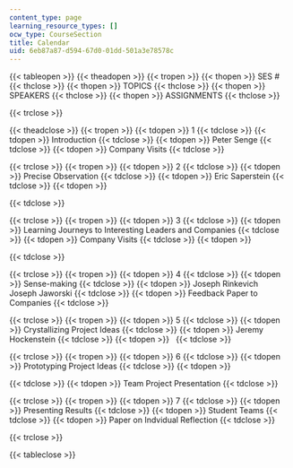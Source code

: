```yaml
---
content_type: page
learning_resource_types: []
ocw_type: CourseSection
title: Calendar
uid: 6eb87a87-d594-67d0-01dd-501a3e78578c
---
```


{{< tableopen >}}
{{< theadopen >}}
{{< tropen >}}
{{< thopen >}}
SES #
{{< thclose >}}
{{< thopen >}}
TOPICS
{{< thclose >}}
{{< thopen >}}
SPEAKERS
{{< thclose >}}
{{< thopen >}}
ASSIGNMENTS
{{< thclose >}}

{{< trclose >}}

{{< theadclose >}}
{{< tropen >}}
{{< tdopen >}}
1
{{< tdclose >}}
{{< tdopen >}}
Introduction
{{< tdclose >}}
{{< tdopen >}}
Peter Senge
{{< tdclose >}}
{{< tdopen >}}
Company Visits
{{< tdclose >}}

{{< trclose >}}
{{< tropen >}}
{{< tdopen >}}
2
{{< tdclose >}}
{{< tdopen >}}
Precise Observation
{{< tdclose >}}
{{< tdopen >}}
Eric Saperstein
{{< tdclose >}}
{{< tdopen >}}

{{< tdclose >}}

{{< trclose >}}
{{< tropen >}}
{{< tdopen >}}
3
{{< tdclose >}}
{{< tdopen >}}
Learning Journeys to Interesting Leaders and Companies
{{< tdclose >}}
{{< tdopen >}}
Company Visits
{{< tdclose >}}
{{< tdopen >}}

{{< tdclose >}}

{{< trclose >}}
{{< tropen >}}
{{< tdopen >}}
4
{{< tdclose >}}
{{< tdopen >}}
Sense-making
{{< tdclose >}}
{{< tdopen >}}
Joseph Rinkevich  
Joseph Jaworski
{{< tdclose >}}
{{< tdopen >}}
Feedback Paper to Companies
{{< tdclose >}}

{{< trclose >}}
{{< tropen >}}
{{< tdopen >}}
5
{{< tdclose >}}
{{< tdopen >}}
Crystallizing Project Ideas
{{< tdclose >}}
{{< tdopen >}}
Jeremy Hockenstein
{{< tdclose >}}
{{< tdopen >}}
 
{{< tdclose >}}

{{< trclose >}}
{{< tropen >}}
{{< tdopen >}}
6
{{< tdclose >}}
{{< tdopen >}}
Prototyping Project Ideas
{{< tdclose >}}
{{< tdopen >}}

{{< tdclose >}}
{{< tdopen >}}
Team Project Presentation
{{< tdclose >}}

{{< trclose >}}
{{< tropen >}}
{{< tdopen >}}
7
{{< tdclose >}}
{{< tdopen >}}
Presenting Results
{{< tdclose >}}
{{< tdopen >}}
Student Teams
{{< tdclose >}}
{{< tdopen >}}
Paper on Indvidual Reflection
{{< tdclose >}}

{{< trclose >}}

{{< tableclose >}}
